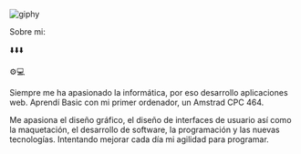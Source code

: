 
![giphy](https://github.com/Rosten1805/Rosten1805/assets/123247001/dafd93f8-85dc-4159-9b56-4f35d2958302)

Sobre mi:

⬇️⬇️⬇️

⚙️💻 

Siempre me ha apasionado la informática, por eso desarrollo aplicaciones web.
Aprendí Basic con mi primer ordenador, un Amstrad CPC 464.

Me apasiona el diseño gráfico, el diseño de interfaces de usuario así como la maquetación, el desarrollo de software, la programación y las nuevas tecnologías. 
Intentando mejorar cada día mi agilidad para programar.


